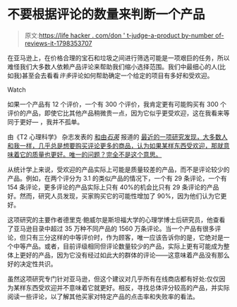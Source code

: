 # 不要根据评论的数量来判断一个产品

> 原文:[https://life hacker . com/don ' t-judge-a-product by-number of-reviews-it-1798353707](https://lifehacker.com/dont-judge-a-product-by-the-number-of-reviews-it-has-1798353707)

在亚马逊上，在价格合理的宝石和垃圾之间进行筛选可能是一项艰巨的任务，所以难怪我们大多数人依赖产品评论来帮助我们缩小选择范围。我们中最细心的人(比如我)甚至会去看看*许多*评论如何帮助确定一个给定的项目有多好和受欢迎。

Watch

如果一个产品有 12 个评价，一个有 300 个评价，我肯定更有可能购买有 300 个评价的产品，即使它比其他产品稍微贵一点，因为它似乎更受欢迎，这在我看来等同于更好— ，我并不孤单。

由《T2 心理科学》 杂志发表的 [和由*石英*](http://journals.sagepub.com/doi/full/10.1177/0956797617711291) 报道的 [最近的一项研究发现，大多数人和我一样，几乎总是想要购买评论更多的商品，认为如果某样东西受欢迎，那就意味着它的质量也更好。唯一的问题？完全不是这个意思。](https://qz.com/1059862/dont-base-your-amazon-purchases-on-the-number-of-reviews-a-product-has/) 

从统计学上来说，受欢迎的产品实际上可能是质量较差的产品，而不是评论较少的产品。例如，在两个评分为 3.1 的类似产品的情况下，一个有 29 条评论，一个有 154 条评论，更多评论的产品实际上只有 40%的机会比只有 29 条评论的产品好。然而，研究人员发现，买家购买它的可能性增加了 90%，因为他们认为它更好。

这项研究的主要作者德里克·鲍威尔是斯坦福大学的心理学博士后研究员，他查看了亚马逊目录中超过 35 万种不同产品的 1560 万条评论。当一个产品有很多评论，但只有三分这样的中等评价时，作为顾客，唯一应该告诉你的是，它绝对是一个中等产品。或者，目前评级相同但评论数量较少的产品，实际上更有可能成为整体上更好的产品，因为它没有经过如此大的群体的评论——这意味着产品没有那么好的决定性共识。

虽然这项研究专门针对亚马逊，但这个建议对几乎所有在线商店都有好处:仅仅因为某样东西受欢迎并不意味着它就更好。相反，寻找总体评分较高的产品，并实际阅读一些评论，以了解其他买家对特定产品的点击率和失败率的看法。